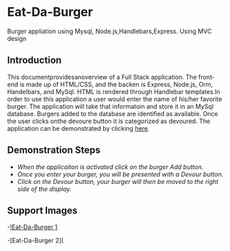 # Eat-Da-Burger
Burger appliation using Mysql, Node.js,Handlebars,Express. Using MVC design
## Introduction 
  This documentprovidesanoverview of a Full Stack application. The front-end is made up of HTML/CSS, and the backen is Express,   Node.js, Orm, Handelbars, and MySql. HTML is rendered through Handlebar templates.In order to use this application a user would enter the name of his/her favorite burger. The application will take that informatoin and store it in an MySql database. Burgers added to the database are identified as available. Once the user clicks onthe devoure button it is categorized as devoured. The application can be demonstrated by clicking [here](https://fathomless-reaches-86926.herokuapp.com).

## Demonstration Steps
- *When the applicaiton is activated click on the burger Add button.*
- *Once you enter your burger, you will be presented with a Devour button.*
- *Click on the Devour button, your burger will then be moved to the right side of the display.*

## Support Images

-[!Eat-Da-Burger 1](https://github.com/DiggsNG/Eat-DA-Burger/commit/b51b073223988680a6d69f6884cd67a930d85daf)

-[Eat-Da-Burger 2](

